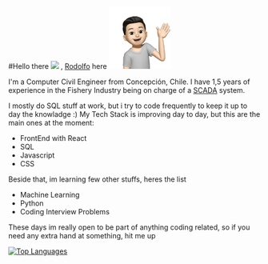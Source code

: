 #Hello there <img src="https://user-images.githubusercontent.com/42378118/110234147-e3259600-7f4e-11eb-95be-0c4047144dea.gif" width="30"> , [Rodolfo](https://rodolfocuevas.com/) here
<img src="https://github.com/rcuevaspantoja/rcuevaspantoja/blob/master/Imagen.png?raw=true" width="125">

I'm a Computer Civil Engineer from Concepción, Chile. I have 1,5 years of experience in the Fishery Industry being on charge of a [SCADA](https://inductiveautomation.com/resources/article/what-is-scada#:~:text=Supervisory%20control%20and%20data%20acquisition%20(SCADA)%20is%20a%20system%20of,locally%20or%20at%20remote%20locations) system.

I mostly do SQL stuff at work, but i try to code frequently to keep it up to day the knowladge :) 
My Tech Stack is improving day to day, but this are the main ones at the moment:

- FrontEnd with React
- SQL
- Javascript
- CSS

Beside that, im learning few other stuffs, heres the list

- Machine Learning
- Python
- Coding Interview Problems

These days im really open to be part of anything coding related, so if you need any extra hand at something, hit me up

[![Top Languages](https://github-readme-stats.vercel.app/api/top-langs/?username=rcuevaspantoja)](https://github.com/anuraghazra/github-readme-stats)
